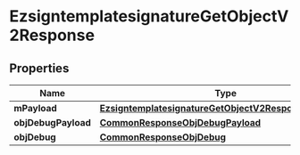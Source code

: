 

# EzsigntemplatesignatureGetObjectV2Response

## Properties

Name | Type | Description | Notes
------------ | ------------- | ------------- | -------------
**mPayload** | [**EzsigntemplatesignatureGetObjectV2ResponseMPayload**](EzsigntemplatesignatureGetObjectV2ResponseMPayload.md) |  | 
**objDebugPayload** | [**CommonResponseObjDebugPayload**](CommonResponseObjDebugPayload.md) |  |  [optional]
**objDebug** | [**CommonResponseObjDebug**](CommonResponseObjDebug.md) |  |  [optional]




